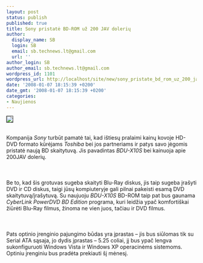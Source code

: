 ```yaml
---
layout: post
status: publish
published: true
title: Sony pristatė BD-ROM už 200 JAV dolerių
author:
  display_name: SB
  login: SB
  email: sb.technews.lt@gmail.com
  url: ''
author_login: SB
author_email: sb.technews.lt@gmail.com
wordpress_id: 1101
wordpress_url: http://localhost/site/new/sony_pristate_bd_rom_uz_200_jav_doleriu/
date: '2008-01-07 18:15:39 +0200'
date_gmt: '2008-01-07 18:15:39 +0200'
categories:
- Naujienos
---
```

<div class="imgright"><img src="http://www.techpowerup.com/img/08-01-07/Sony_BDU-X10S_2.jpg" border="1"></div>
<p><br>Kompanija <i>Sony</i> turbūt pamatė tai, kad ištiesų pralaimi kainų kovoje HD-DVD formato kūrėjams <i>Toshiba</i> bei jos partneriams ir patys savo jėgomis pristatė naują BD skaitytuvą. Jis pavadintas <i>BDU-X10S</i> bei kainuoja apie 200JAV dolerių.<br />
<br><br />
<br>Be to, kad šis grotuvas sugeba skaityti Blu-Ray diskus, jis taip sugeba įrašyti DVD ir CD diskus, taigi jūsų kompiuteryje gali pilnai pakeisti esamą DVD skaitytuvą/įrašytuvą. Su naujuoju <i>BDU-X10S</i> BD-ROM taip pat bus gaunama <i>CyberLink PowerDVD BD Edition</i> programa, kuri leidžia ypač komfortiškai žiūrėti Blu-Ray filmus, žinoma ne vien juos, tačiau ir DVD filmus.<br />
<br><br />
<br>Pats optinio įrenginio pajungimo būdas yra įprastas – jis bus siūlomas tik su Serial ATA sąsaja, jo dydis įprastas – 5.25 coliai, jį bus ypač lengva sukonfiguruoti Windows Vista ir Windows XP operacinėms sistemoms. Optiniu įrenginiu bus pradėta prekiauti šį mėnesį.<br />
<br></p>
